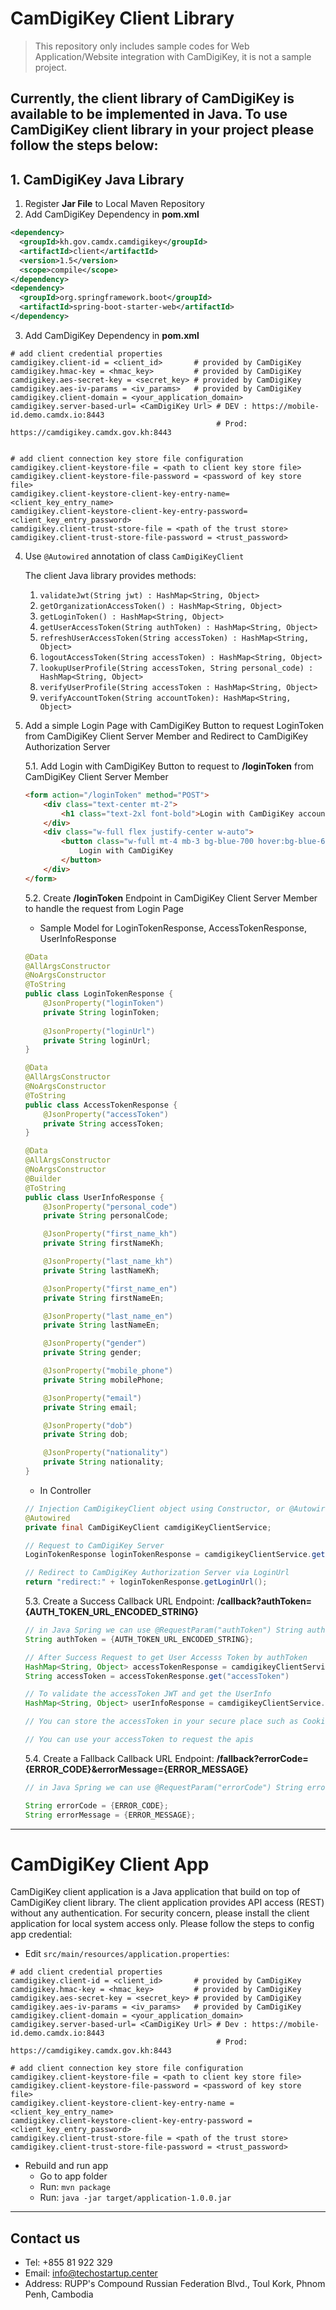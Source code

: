 # CamDigiKey Client Library

> This repository only includes sample codes for Web Application/Website integration with CamDigiKey, it is not a sample project.


## Currently, the client library of CamDigiKey is available to be implemented in Java. To use CamDigiKey client library in your project please follow the steps below:

## 1. CamDigiKey Java Library


1. Register **Jar File** to Local Maven Repository
2. Add CamDigiKey Dependency in **pom.xml**

```xml
<dependency>
  <groupId>kh.gov.camdx.camdigikey</groupId>
  <artifactId>client</artifactId>
  <version>1.5</version>
  <scope>compile</scope>
</dependency>
<dependency>
  <groupId>org.springframework.boot</groupId>
  <artifactId>spring-boot-starter-web</artifactId>
</dependency>
```

3. Add CamDigiKey Dependency in **pom.xml**

```properties
# add client credential properties
camdigikey.client-id = <client_id>       # provided by CamDigiKey
camdigikey.hmac-key = <hmac_key>         # provided by CamDigiKey
camdigikey.aes-secret-key = <secret_key> # provided by CamDigiKey
camdigikey.aes-iv-params = <iv_params>   # provided by CamDigiKey
camdigikey.client-domain = <your_application_domain>
camdigikey.server-based-url= <CamDigiKey Url> # DEV : https://mobile-id.demo.camdx.io:8443
                                              # Prod: https://camdigikey.camdx.gov.kh:8443

                        
# add client connection key store file configuration
camdigikey.client-keystore-file = <path to client key store file>
camdigikey.client-keystore-file-password = <password of key store file>
camdigikey.client-keystore-client-key-entry-name= <client_key_entry_name>
camdigikey.client-keystore-client-key-entry-password= <client_key_entry_password>
camdigikey.client-trust-store-file = <path of the trust store>
camdigikey.client-trust-store-file-password = <trust_password>
```

4. Use `@Autowired` annotation of class `CamDigiKeyClient`

   The client Java library provides methods:
    1.	`validateJwt(String jwt) : HashMap<String, Object>`
    2.	`getOrganizationAccessToken() : HashMap<String, Object>`
    3.	`getLoginToken() : HashMap<String, Object>`
    4.	`getUserAccessToken(String authToken) : HashMap<String, Object>`
    5.	`refreshUserAccessToken(String accessToken) : HashMap<String, Object>`
    6.	`logoutAccessToken(String accessToken) : HashMap<String, Object>`
    7.	`lookupUserProfile(String accessToken, String personal_code) : HashMap<String, Object>`
    8.	`verifyUserProfile(String accessToken : HashMap<String, Object>`
    9.	`verifyAccountToken(String accountToken): HashMap<String, Object>`

5. Add a simple Login Page with CamDigiKey Button to request LoginToken from CamDigiKey Client Server Member and Redirect to CamDigiKey Authorization Server

   5.1. Add Login with CamDigiKey Button to request to **/loginToken** from CamDigiKey Client Server Member

    ```html
    <form action="/loginToken" method="POST">
        <div class="text-center mt-2">
            <h1 class="text-2xl font-bold">Login with CamDigiKey account</h1>
        </div>
        <div class="w-full flex justify-center w-auto">
            <button class="w-full mt-4 mb-3 bg-blue-700 hover:bg-blue-600 text-white py-2 rounded-md transition duration-100">
                Login with CamDigiKey
            </button>
        </div>
    </form>
    ```

   5.2. Create **/loginToken** Endpoint in CamDigiKey Client Server Member to handle the request from Login Page

    * Sample Model for LoginTokenResponse, AccessTokenResponse, UserInfoResponse
    ```java
    @Data
    @AllArgsConstructor
    @NoArgsConstructor
    @ToString
    public class LoginTokenResponse {
        @JsonProperty("loginToken")
        private String loginToken;
        
        @JsonProperty("loginUrl")
        private String loginUrl;
    }

    @Data
    @AllArgsConstructor
    @NoArgsConstructor
    @ToString
    public class AccessTokenResponse {
        @JsonProperty("accessToken")
        private String accessToken;
    }

    @Data
    @AllArgsConstructor
    @NoArgsConstructor
    @Builder
    @ToString
    public class UserInfoResponse {
        @JsonProperty("personal_code")
        private String personalCode;

        @JsonProperty("first_name_kh")
        private String firstNameKh;

        @JsonProperty("last_name_kh")
        private String lastNameKh;

        @JsonProperty("first_name_en")
        private String firstNameEn;

        @JsonProperty("last_name_en")
        private String lastNameEn;

        @JsonProperty("gender")
        private String gender;

        @JsonProperty("mobile_phone")
        private String mobilePhone;

        @JsonProperty("email")
        private String email;

        @JsonProperty("dob")
        private String dob;

        @JsonProperty("nationality")
        private String nationality;
    }

    ```
    * In Controller
    ```java
    // Injection CamDigikeyClient object using Constructor, or @Autowired
    @Autowired
    private final CamDigiKeyClient camdigiKeyClientService;
    
    ```

    ```java
    // Request to CamDigiKey Server
    LoginTokenResponse loginTokenResponse = camdigikeyClientService.getLoginToken();

    // Redirect to CamDigiKey Authorization Server via LoginUrl
    return "redirect:" + loginTokenResponse.getLoginUrl();
    ```

   5.3. Create a Success Callback URL Endpoint: **/callback?authToken={AUTH_TOKEN_URL_ENCODED_STRING}**

    ```java
    // in Java Spring we can use @RequestParam("authToken") String authToken in the controller method
    String authToken = {AUTH_TOKEN_URL_ENCODED_STRING};

    // After Success Request to get User Accesss Token by authToken
    HashMap<String, Object> accessTokenResponse = camdigikeyClientService.getUserAccessToken(authToken);
    String accessToken = accessTokenResponse.get("accessToken")

    // To validate the accessToken JWT and get the UserInfo
    HashMap<String, Object> userInfoResponse = camdigikeyClientService.validateJwt(accessToken);

    // You can store the accessToken in your secure place such as Cookie Storage

    // You can use your accessToken to request the apis
    
    ```

   5.4. Create a Fallback Callback URL Endpoint: **/fallback?errorCode={ERROR_CODE}&errorMessage={ERROR_MESSAGE}**
    ```java
    // in Java Spring we can use @RequestParam("errorCode") String errorCode, @RequestParam("errorMessage") String errorMessage in the controller method

    String errorCode = {ERROR_CODE};
    String errorMessage = {ERROR_MESSAGE};
    ```

---

# CamDigiKey Client App

CamDigiKey client application is a Java application that build on top of CamDigiKey client library. The client application provides API access (REST) without any authentication. For security concern, please install the client application for local system access only. Please follow the steps to config app credential:

* Edit `src/main/resources/application.properties`:

```
# add client credential properties
camdigikey.client-id = <client_id>       # provided by CamDigiKey
camdigikey.hmac-key = <hmac_key>         # provided by CamDigiKey
camdigikey.aes-secret-key = <secret_key> # provided by CamDigiKey
camdigikey.aes-iv-params = <iv_params>   # provided by CamDigiKey
camdigikey.client-domain = <your_application_domain>
camdigikey.server-based-url= <CamDigiKey Url> # Dev : https://mobile-id.demo.camdx.io:8443
                                              # Prod: https://camdigikey.camdx.gov.kh:8443

# add client connection key store file configuration
camdigikey.client-keystore-file = <path to client key store file>
camdigikey.client-keystore-file-password = <password of key store file>
camdigikey.client-keystore-client-key-entry-name = <client_key_entry_name>
camdigikey.client-keystore-client-key-entry-password = <client_key_entry_password>
camdigikey.client-trust-store-file = <path of the trust store>
camdigikey.client-trust-store-file-password = <trust_password>
```

* Rebuild and run app
    * Go to app folder
    * Run: `mvn package`
    * Run: `java -jar target/application-1.0.0.jar`


---

## Contact us

- Tel: +855 81 922 329
- Email: info@techostartup.center
- Address: RUPP's Compound Russian Federation Blvd., Toul Kork, Phnom Penh, Cambodia
